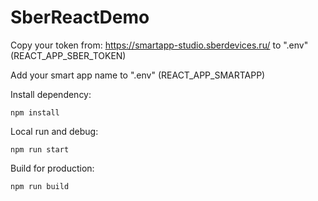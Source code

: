 # SberReactDemo

Copy your token from: https://smartapp-studio.sberdevices.ru/ to ".env" (REACT_APP_SBER_TOKEN)

Add your smart app name to ".env" (REACT_APP_SMARTAPP)

Install dependency:
```
npm install
```

Local run and debug:
```
npm run start
```

Build for production:
```
npm run build
```
